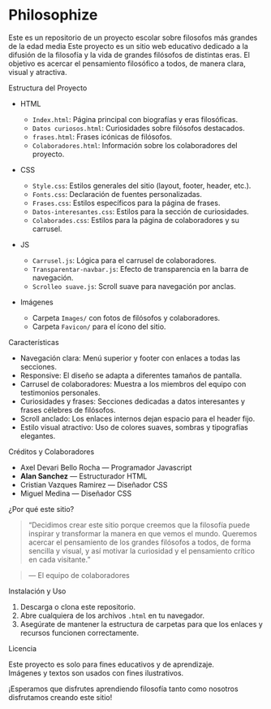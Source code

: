 # Philosophize
Este es un repositorio de un proyecto escolar sobre filosofos más grandes de la edad media
Este proyecto es un sitio web educativo dedicado a la difusión de la filosofía y la vida de grandes filósofos de distintas eras. El objetivo es acercar el pensamiento filosófico a todos, de manera clara, visual y atractiva.

Estructura del Proyecto

- HTML
  - `Index.html`: Página principal con biografías y eras filosóficas.
  - `Datos curiosos.html`: Curiosidades sobre filósofos destacados.
  - `frases.html`: Frases icónicas de filósofos.
  - `Colaboradores.html`: Información sobre los colaboradores del proyecto.

- CSS
  - `Style.css`: Estilos generales del sitio (layout, footer, header, etc.).
  - `Fonts.css`: Declaración de fuentes personalizadas.
  - `Frases.css`: Estilos específicos para la página de frases.
  - `Datos-interesantes.css`: Estilos para la sección de curiosidades.
  - `Colaborades.css`: Estilos para la página de colaboradores y su carrusel.

- JS
  - `Carrusel.js`: Lógica para el carrusel de colaboradores.
  - `Transparentar-navbar.js`: Efecto de transparencia en la barra de navegación.
  - `Scrolleo suave.js`: Scroll suave para navegación por anclas.

- Imágenes
  - Carpeta `Images/` con fotos de filósofos y colaboradores.
  - Carpeta `Favicon/` para el ícono del sitio.

Características

- Navegación clara: Menú superior y footer con enlaces a todas las secciones.
- Responsive: El diseño se adapta a diferentes tamaños de pantalla.
- Carrusel de colaboradores: Muestra a los miembros del equipo con testimonios personales.
- Curiosidades y frases: Secciones dedicadas a datos interesantes y frases célebres de filósofos.
- Scroll anclado: Los enlaces internos dejan espacio para el header fijo.
- Estilo visual atractivo: Uso de colores suaves, sombras y tipografías elegantes.

Créditos y Colaboradores

- Axel Devari Bello Rocha — Programador Javascript
- **Alan Sanchez** — Estructurador HTML
- Cristian Vazques Ramirez — Diseñador CSS
- Miguel Medina — Diseñador CSS

¿Por qué este sitio?

> “Decidimos crear este sitio porque creemos que la filosofía puede inspirar y transformar la manera en que vemos el mundo. Queremos acercar el pensamiento de los grandes filósofos a todos, de forma sencilla y visual, y así motivar la curiosidad y el pensamiento crítico en cada visitante.”

> — El equipo de colaboradores

Instalación y Uso

1. Descarga o clona este repositorio.
2. Abre cualquiera de los archivos `.html` en tu navegador.
3. Asegúrate de mantener la estructura de carpetas para que los enlaces y recursos funcionen correctamente.

Licencia

Este proyecto es solo para fines educativos y de aprendizaje.  
Imágenes y textos son usados con fines ilustrativos.

¡Esperamos que disfrutes aprendiendo filosofía tanto como nosotros disfrutamos creando este sitio!
